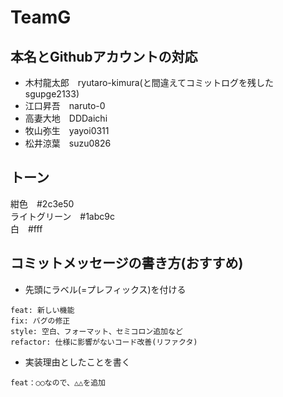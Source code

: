 # TeamG
## 本名とGithubアカウントの対応
- 木村龍太郎　ryutaro-kimura(と間違えてコミットログを残したsgupge2133)
- 江口昇吾　naruto-0
- 高妻大地　DDDaichi
- 牧山弥生　yayoi0311
- 松井涼葉　suzu0826

## トーン
紺色　#2c3e50
<br>
ライトグリーン　#1abc9c
<br>
白　#fff

## コミットメッセージの書き方(おすすめ)
- 先頭にラベル(=プレフィックス)を付ける
```
feat: 新しい機能
fix: バグの修正
style: 空白、フォーマット、セミコロン追加など
refactor: 仕様に影響がないコード改善(リファクタ)
```
- 実装理由としたことを書く
```
feat：○○なので、△△を追加
```
